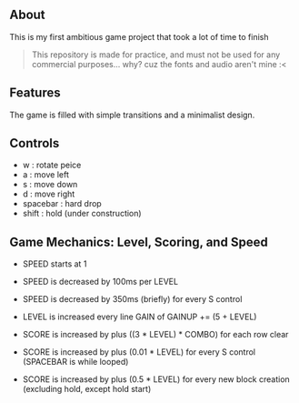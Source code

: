 ## About
This is my first ambitious game project that took a lot of time to finish
> This repository is made for practice, and must not be used for any commercial purposes... why? cuz the fonts and audio aren't mine :<

## Features
The game is filled with simple transitions and a minimalist design.

## Controls
- w : rotate peice
- a : move left
- s : move down
- d : move right
- spacebar : hard drop
- shift : hold (under construction)

## Game Mechanics: Level, Scoring, and Speed

- SPEED starts at 1
- SPEED is decreased by 100ms per LEVEL 
- SPEED is decreased by 350ms (briefly) for every S control

- LEVEL is increased every line GAIN of GAINUP += (5 + LEVEL)

- SCORE is increased by plus ((3 * LEVEL) * COMBO) for each row clear 
- SCORE is increased by plus (0.01 * LEVEL) for every S control (SPACEBAR is while looped)
- SCORE is increased by plus (0.5 * LEVEL) for every new block creation (excluding hold, except hold start)
